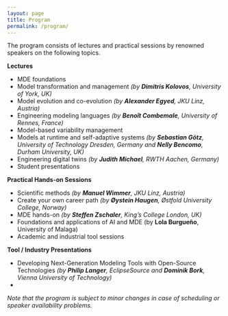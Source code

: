 ```yaml
---
layout: page
title: Program
permalink: /program/
---
```


The program consists of lectures and practical sessions by renowned speakers on the following topics.

**Lectures**
- MDE foundations
- Model transformation and management _(by **Dimitris Kolovos**, University of York, UK)_
- Model evolution and co-evolution  _(by **Alexander Egyed**, JKU Linz, Austria)_
- Engineering modeling languages _(by **Benoît Combemale**, University of Rennes, France)_
- Model-based variability management
- Models at runtime and self-adaptive systems _(by **Sebastian Götz**, University of Technology Dresden, Germany and **Nelly Bencomo**, Durham University, UK)_
- Engineering digital twins _(by **Judith Michael**, RWTH Aachen, Germany)_
- Student presentations

**Practical Hands-on Sessions**
- Scientific methods _(by **Manuel Wimmer**, JKU Linz, Austria)_
- Create your own career path _(by **Øystein Haugen**, Østfold University College, Norway)_
- MDE hands-on _(by **Steffen Zschaler**, King’s College London, UK)_
- Foundations and applications of AI and MDE (by **Lola Burgueño**, University of Malaga)
- Academic and industrial tool sessions

**Tool / Industry Presentations**
- Developing Next-Generation Modeling Tools with Open-Source Technologies _(by **Philip Langer**, EclipseSource and **Dominik Bork**, Vienna University of Technology)_
- 

*Note that the program is subject to minor changes
in case of scheduling or speaker availability problems.*


